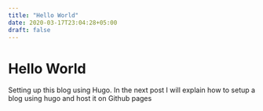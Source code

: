 ```yaml
---
title: "Hello World"
date: 2020-03-17T23:04:28+05:00
draft: false
---
```


# Hello World

Setting up this blog using Hugo. In the next post I will explain how to setup a blog using hugo and host it on Github pages